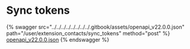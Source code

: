 # Sync tokens

{% swagger src="../../../../../../../../.gitbook/assets/openapi_v22.0.0.json" path="/user/extension_contacts/sync_tokens" method="post" %}
[openapi_v22.0.0.json](../../../../../../../../.gitbook/assets/openapi_v22.0.0.json)
{% endswagger %}
